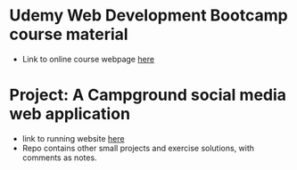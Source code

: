 # Udemy Web Development Bootcamp course material
- Link to online course webpage [here](https://www.udemy.com/the-web-developer-bootcamp/)
# Project: A Campground social media web application
- link to running website [here](https://afternoon-caverns-86552.herokuapp.com/campgrounds)
- Repo contains other small projects and exercise solutions, with comments as notes. 
